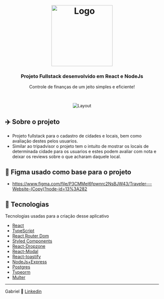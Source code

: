 <h1 align="center">
  <img alt="Logo" src="https://i.imgur.com/3i6qysf.png" width="200px">
</h1>

<h3 align="center">
  Projeto Fullstack desenvolvido em React e NodeJs
</h3>

<p align="center">Controle de finanças de um jeito simples e eficiente!</p>

</br>

<p align="center">
  <img alt="Layout" src="https://i.imgur.com/noTSzUs.gif">
</p>

## ✈️ Sobre o projeto

- Projeto fullstack para o cadastro de cidades e locais, bem como avaliação destes pelos usuarios. 
- Similar ao tripadvisor o projeto tem o intuito de mostrar os locais de determinada cidade para os usuarios e estes podem avaliar com nota e deixar os reviews sobre o que acharam daquele local.

## 🎨 Figma usado como base para o projeto
- https://www.figma.com/file/P3CMMeI6fpwnrc2NsBJW43/Traveler---Website-(Copy)?node-id=13%3A282

## 🚀 Tecnologias

Tecnologias usadas para a criação desse aplicativo

- [React](https://reactjs.org/)
- [TypeScript](https://www.typescriptlang.org/)
- [React Router Dom](https://reactrouter.com/web/guides/quick-start)
- [Styled Components](https://styled-components.com/)
- [React-Dropzone](https://github.com/react-dropzone/react-dropzone)
- [React-Modal](https://www.npmjs.com/package/react-modal)
- [React-toastify](https://www.npmjs.com/package/react-toastify)
- [NodeJs+Express](https://expressjs.com/)
- [Postgres](https://www.postgresql.org/)
- [Typeorm](https://typeorm.io/#/)
- [Multer](https://www.npmjs.com/package/multer)

---

Gabriel 👋 [Linkedin](https://www.linkedin.com/in/gabriel-schulz-77188819a/)
